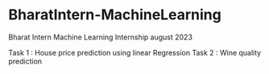 # BharatIntern-MachineLearning
Bharat Intern Machine Learning Internship august 2023

Task 1 : House price prediction using linear Regression
Task 2 : Wine quality prediction
